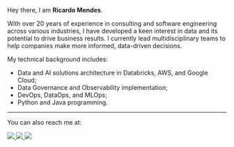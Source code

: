 Hey there,
I am **Ricardo Mendes**.  

With over 20 years of experience in consulting and software engineering across various industries, I have developed a keen interest in data and its potential to drive business results. I currently lead multidisciplinary teams to help companies make more informed, data-driven decisions.

My technical background includes:
- Data and AI solutions architecture in Databricks, AWS, and Google Cloud;
- Data Governance and Observability implementation;
- DevOps, DataOps, and MLOps;
- Python and Java programming.

---
You can also reach me at:  

<a href="https://www.linkedin.com/in/ricardolsmendes" target="_blank">
    <img src="https://img.shields.io/badge/linkedin-%230077B5.svg?&style=for-the-badge&logo=linkedin&logoColor=white" />
</a>
<a href="https://ricardolsmendes.medium.com" target="_blank">
    <img src="https://img.shields.io/badge/medium-%23FFFFFF.svg?&style=for-the-badge&logo=medium&logoColor=black" />
</a>
<a href="mailto:ricardolsmendes@gmail.com" target="_blank">
    <img src="https://img.shields.io/badge/gmail-%23AD211E.svg?style=for-the-badge&logo=gmail&logoColor=white" />
</a>

<!--
**ricardolsmendes/ricardolsmendes** is a ✨ _special_ ✨ repository because its `README.md` (this file) appears on your GitHub profile.
